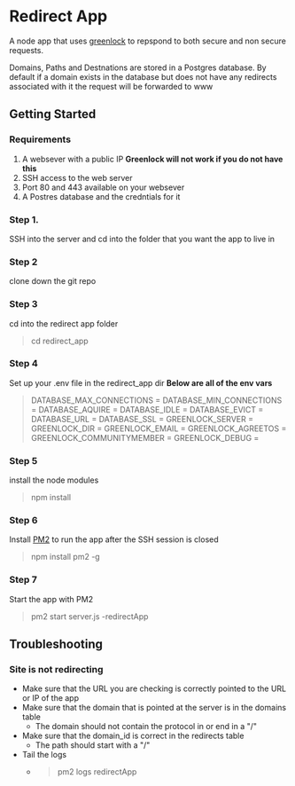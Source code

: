 # Redirect App

A node app that uses [greenlock](https://www.npmjs.com/package/greenlock-express) to repspond to both secure and non secure requests. 

Domains, Paths and Destnations are stored in a Postgres database. By default if a domain exists in the database but does not have any redirects associated with it the request will be forwarded to www


## Getting Started
### Requirements

 1. A websever with a public IP **Greenlock will not work if you do not have this**
 2. SSH access to the web server
 3. Port 80 and 443 available on your websever
 4. A Postres database and the credntials for it

### Step 1.
SSH into the server and cd into the folder that you want the app to live in
### Step 2
clone down the git repo
### Step 3
cd into the redirect app folder 
>  cd redirect_app
### Step 4
Set up your .env file in the redirect_app dir 
**Below are all of the env vars**
>DATABASE_MAX_CONNECTIONS =
>DATABASE_MIN_CONNECTIONS = 
>DATABASE_AQUIRE =
>DATABASE_IDLE =
>DATABASE_EVICT =
>DATABASE_URL =
>DATABASE_SSL =
>GREENLOCK_SERVER =
>GREENLOCK_DIR =
>GREENLOCK_EMAIL =
>GREENLOCK_AGREETOS =
>GREENLOCK_COMMUNITYMEMBER =
>GREENLOCK_DEBUG =

### Step 5
install the node modules 
> npm install
### Step 6 
Install [PM2](https://pm2.io/doc/en/runtime/overview/) to run the app after the SSH session is closed
> npm install pm2 -g

### Step 7
Start the app with PM2
> pm2 start server.js -redirectApp
## Troubleshooting

### Site is not redirecting

 - Make sure that the URL you are checking is correctly pointed to the URL or IP of the app
 - Make sure that the domain that is pointed at the server is in the domains table
    - The domain should not contain the protocol in or end in a "/"
 - Make sure that the domain_id is correct in the redirects table
    - The path should start with a "/"
 - Tail the logs 
	 - >pm2 logs redirectApp
   

